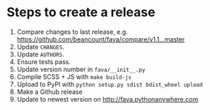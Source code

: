 # Steps to create a release

1. Compare changes to last release, e.g.
   https://github.com/beancount/fava/compare/v1.1...master
1. Update `CHANGES`.
1. Update `AUTHORS`.
1. Ensure tests pass.
1. Update version number in `fava/__init__.py`
1. Compile SCSS + JS with `make build-js`
1. Upload to PyPI with `python setup.py sdist bdist_wheel upload`
1. Make a Github release
1. Update to newest version on http://fava.pythonanywhere.com
